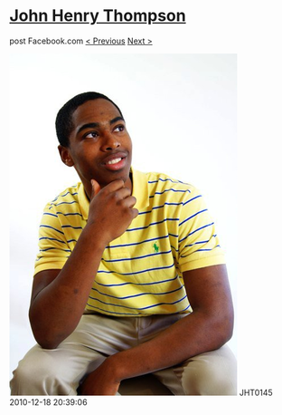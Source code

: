 # [John Henry Thompson](../README.md)
post Facebook.com
[< Previous](2010-12-18-27.md) [Next >](2010-12-18-29.md)

[![](../media/2010-12-18/Fam-2010-JHT0145.jpg)](../README.md)
JHT0145
2010-12-18 20:39:06